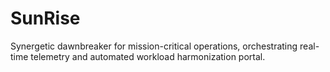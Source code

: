 # SunRise
Synergetic dawnbreaker for mission-critical operations, orchestrating real-time telemetry and automated workload harmonization portal.
